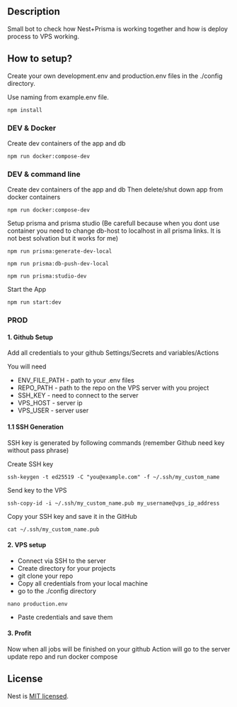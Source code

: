 ## Description

Small bot to check how Nest+Prisma is working together and how is deploy process to VPS working.

## How to setup?

Create your own development.env and production.env files in the ./config directory. 

Use naming from example.env file.

```
npm install
```

### DEV & Docker

Create dev containers of the app and db
```
npm run docker:compose-dev
```

### DEV & command line

Create dev containers of the app and db
Then delete/shut down app from docker containers

```
npm run docker:compose-dev
```

Setup prisma and prisma studio
(Be carefull because when you dont use container you need to change db-host to localhost in all prisma links. It is not best solvation but it works for me)

```
npm run prisma:generate-dev-local
```
```
npm run prisma:db-push-dev-local
```
```
npm run prisma:studio-dev
```

Start the App

```
npm run start:dev
```

### PROD

#### 1. Github Setup

Add all credentials to your github
Settings/Secrets and variables/Actions

You will need

- ENV_FILE_PATH - path to your .env files
- REPO_PATH - path to the repo on the VPS server with you project
- SSH_KEY - need to connect to the server
- VPS_HOST - server ip
- VPS_USER - server user

#### 1.1 SSH Generation

SSH key is generated by following commands (remember Github need key without pass phrase)

Create SSH key
```
ssh-keygen -t ed25519 -C "you@example.com" -f ~/.ssh/my_custom_name
```

Send key to the VPS
```
ssh-copy-id -i ~/.ssh/my_custom_name.pub my_username@vps_ip_address
```

Copy your SSH key and save it in the GitHub
```
cat ~/.ssh/my_custom_name.pub
```

#### 2. VPS setup

- Connect via SSH to the server
- Create directory for your projects 
- git clone your repo
- Copy all credentials from your local machine 
- go to the ./config directory

```
nano production.env
```
- Paste credentials and save them

#### 3. Profit

Now when all jobs will be finished on your github Action will go to the server update repo and run docker compose

## License

Nest is [MIT licensed](LICENSE).
